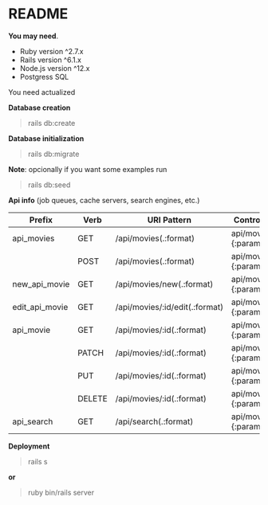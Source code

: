 # README

**You may need**.
* Ruby version ^2.7.x 
* Rails version ^6.1.x 
* Node.js version ^12.x
* Postgress SQL

You need actualized

**Database creation**

> rails db:create

**Database initialization**

> rails db:migrate

**Note**: opcionally if you want some examples run 

> rails db:seed

**Api info** (job queues, cache servers, search engines, etc.)

|  Prefix   |Verb  |     URI Pattern           |      Controller#Action                    |
| --------- | ---- | ------------------------- | ------------------------------------------|
|api_movies | GET  |  /api/movies(.:format)    | api/movies#index {:params=>:title}|
|           | POST | /api/movies(.:format)     | api/movies#create {:params=>:title}|
|new_api_movie| GET |   /api/movies/new(.:format) |  api/movies#new {:params=>:title}|
|edit_api_movie| GET |   /api/movies/:id/edit(.:format)   | api/movies#edit {:params=>:title}|
|api_movie |GET  |  /api/movies/:id(.:format)  | api/movies#show {:params=>:title}|
|          |PATCH | /api/movies/:id(.:format)  | api/movies#update {:params=>:title}|
|          |PUT |   /api/movies/:id(.:format)   | api/movies#update {:params=>:title}|
|          |DELETE | /api/movies/:id(.:format)   | api/movies#destroy {:params=>:title}|
|api_search| GET  |  /api/search(.:format)  | api/movies#search {:params=>:title}|

**Deployment**

>rails s

**or**

>ruby bin/rails server
